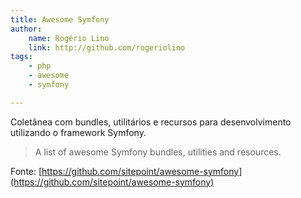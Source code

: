 ```yaml
---
title: Awesome Symfony
author:
    name: Rogério Lino
    link: http://github.com/rogeriolino
tags:
    - php
    - awesome
    - symfony

---
```



Coletânea com bundles, utilitários e recursos para desenvolvimento utilizando o framework Symfony.

>A list of awesome Symfony bundles, utilities and resources.

Fonte: [https://github.com/sitepoint/awesome-symfony](https://github.com/sitepoint/awesome-symfony)
